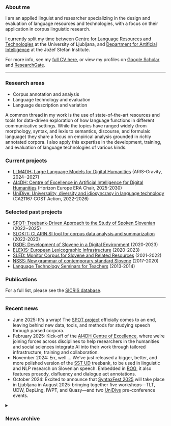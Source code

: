 ### About me
I am an applied linguist and researcher specializing in the design and evaluation of language resources and technologies, with a focus on their application in corpus linguistic research.

I currently split my time between [Centre for Language Resources and Technologies](https://www.cjvt.si/en/) at the University of Ljubljana, and [Department for Artificial Intelligence](https://ailab.ijs.si/) at the Jožef Stefan Institute.

For more info, see my <a href="https://kajad.github.io/pdf/cv_kd_2025-01_en.pdf" target="_blank">full CV here</a>, or view my profiles on [Google Scholar](https://scholar.google.com/citations?user=KWq-H4AAAAAJ&hl=en) and [ResearchGate](https://www.researchgate.net/profile/Kaja-Dobrovoljc).

---
### Research areas
- Corpus annotation and analysis
- Language technology and evaluation
- Language description and variation

A common thread in my work is the use of state-of-the-art resources and tools for data-driven exploration of how language functions in different communicative settings. While the topics have ranged widely (from morphology, syntax, and lexis to semantics, discourse, and formulaic language) they share a focus on empirical analysis grounded in richly annotated corpora. I also apply this expertise in the development, training, and evaluation of language technologies of various kinds.

### Current projects
- [LLM4DH: Large Language Models for Digital Humanities](https://www.cjvt.si/llm4dh/en/project/) (ARIS-Gravity, 2024‒2027)
- [AI4DH: Centre of Excellence in Artificial Intelligence for Digital Humanities](https://ai4dh.eu/) (Horizon Europe ERA Chair, 2025-2030) 
- [UniDive: Universality, diversity and idiosyncrasy in language technology](https://www.cost.eu/actions/CA21167/) (CA21167 COST Action, 2022-2026)

### Selected past projects
- [SPOT: Treebank-Driven Approach to the Study of Spoken Slovenian](https://spot.ff.uni-lj.si/en) (2022‒2025)
- [SLOKIT: CLARIN.SI tool for corpus data analysis and summarization](https://slokit.ijs.si/) (2022-2023)
- [DSDE: Development of Slovene in a Digital Environment](https://slovenscina.eu/en) (2020-2023)
- [ELEXIS: European Lexicographic Infrastructure](https://elex.is/) (2020-2023)
- [SLED: Monitor Corpus for Slovene and Related Resources](http://sled.ijs.si/) (2021-2022)
- [NSSS: New grammar of contemporary standard Slovene](https://slovnica.ijs.si/?lang=en) (2017-2020)
- [Language Technology Seminars for Teachers](http://ucitelji.sdjt.si/) (2013-2014)



### Publications

For a full list, please see the [SICRIS database](https://bib.cobiss.net/bibliographies/si/webBiblio/bib201_20220608_100848_36491.html).

---
### Recent news

- June 2025: It's a wrap! The [SPOT project](https://spot.ff.uni-lj.si/) officially comes to an end, leaving behind new data, tools, and methods for studying speech through parsed corpora.
- February 2025: Kick-off of the [AI4DH Centre of Excellence](https://ai4dh.eu/), where we’re joining forces across disciplines to help researchers in the humanities and social sciences integrate AI into their work through tailored infrastructure, training and collaboration.
- November 2024: Err, well ... We’ve just released a bigger, better, and more polished version of the [SST UD](https://github.com/UniversalDependencies/UD_Slovenian-SST) treebank, to be used in linguistic and NLP research on Slovenian speech. Embedded in [ROG](http://hdl.handle.net/11356/1992), it also features prosody, disfluency and dialogue act annotations.
- October 2024: Excited to announce that [SyntaxFest 2025](https://syntaxfest.github.io/syntaxfest25/) will take place in Ljubljana in August 2025-bringing together five workshops—TLT, UDW, DepLing, IWPT, and Quasy—and two [UniDive](https://unidive.lisn.upsaclay.fr/doku.php?id=ljubljana) pre-conference events.

<details>
<summary><h3>News archive</h3></summary>

<li>July 2024: Release of <a href="https://github.com/clarinsi/STARK">STARK v3</a> – a significantly enhanced version of this versatile tool for bottom-up linguistic analysis and comparison of UD treebanks.</li>
<li>October 2023: Honoured to give an invited talk on 'Cross-lingually Harmonized Approaches to Spoken Data Annotation' at <a href="https://www.spelll.org/SPELLL2023/index.html">SPELLL 2023</a>.</li>
<li>July 2023: Join us at <a href="https://2023.esslli.eu/">ESSLLI 2023</a>, the European Summer School in Logic, Language, and Information, hosted by the University of Ljubljana, where I'll be serving as the Local PC Chair.</li>
<li>October 2022: Very excited to learn that my postdoctoral project proposal '<a href="https://spot.ff.uni-lj.si/en">A Treebank-Driven Approach to the Study of Spoken Slovenian</a>' has been selected for funding.</li>
<li>September 2022: Kick-off meeting of the <a href="https://www.cost.eu/actions/CA21167/">UniDive COST Action</a> on universality, diversity, and idiosyncrasy in language technology. I am honoured to have been elected as a co-leader of the <a href="https://unidive.lisn.upsaclay.fr/doku.php?id=wg1:wg1">WG1 on Corpus Annotation</a>.</li>
<li>May 2022: Looking forward to the <a href="https://lrec2022.lrec-conf.org/en/">LREC 2022</a> in Marseille where I will be presenting a paper on spoken language treebanks (main conference) and a paper on the SSJ treebank extension (<a href="https://cemantix.org/workshops/law/xvi/">LAW</a> workshop).</li>
<li>March 2022: I was invited as a speaker at the <a href="https://www.esfri.eu/esfri-events/esfri-20years-conference?qt-event=1#qt-event">ESFRI 20th anniversary conference</a> to present the <a href="https://www.clarin.eu/">CLARIN</a> infrastructure and its impact on my research work. The presentation was also featured as a <a href="https://www.clarin.eu/impact-stories/open-language-resources-smarter-artificial-intelligence">CLARIN Impact Story</a>.</li>
<li>October 2021: Kick-off meeting for project <a href="http://sled.ijs.si/">SLED: Monitor Corpus for Slovene and Related Language Resources</a>.</li>
<li>July 2021: Launch of the DSDE <a href="https://universaldependencies.org/">Universal Dependencies</a> annotation campaign aiming at 5,000 new manually parsed sentences for Slovenian.</li>
<li>April 2021: I co-organized the <a href="https://gitlab.com/ceramisch/eacl21diversity/-/wikis/EACL-2021-language-diversity-panel-and-games">EACL 2021 Language Diversity Games</a> as part of the Language Diversity Panel and Games event at EACL 2021.</li>
<li>March 2021: I joined the <a href="https://slovenscina.eu/en">Development of Slovene in a Digital Environment</a> project to work on SSJ UD treebank extension, CLASSLA-Stanza pipeline evaluation and GOS spoken corpus concordancer.</li>
 
</details>


